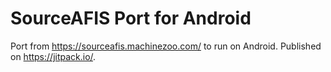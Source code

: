 # SourceAFIS Port for Android

Port from https://sourceafis.machinezoo.com/ to run on Android. Published on https://jitpack.io/.